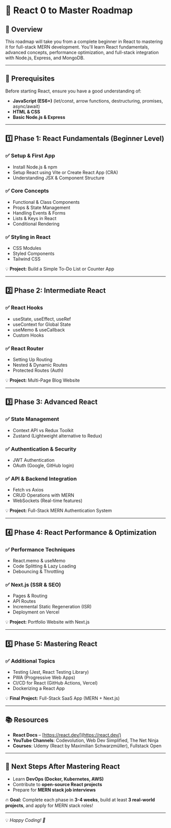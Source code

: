 # 🚀 React 0 to Master Roadmap

## 📌 Overview

This roadmap will take you from a complete beginner in React to mastering it for full-stack MERN development. You'll learn React fundamentals, advanced concepts, performance optimization, and full-stack integration with Node.js, Express, and MongoDB.

---

## **📖 Prerequisites**

Before starting React, ensure you have a good understanding of:

- **JavaScript (ES6+)** (let/const, arrow functions, destructuring, promises, async/await)
- **HTML & CSS**
- **Basic Node.js & Express**

---

## **1️⃣ Phase 1: React Fundamentals (Beginner Level)**

### ✅ Setup & First App

- Install Node.js & npm
- Setup React using Vite or Create React App (CRA)
- Understanding JSX & Component Structure

### ✅ Core Concepts

- Functional & Class Components
- Props & State Management
- Handling Events & Forms
- Lists & Keys in React
- Conditional Rendering

### ✅ Styling in React

- CSS Modules
- Styled Components
- Tailwind CSS

💡 **Project:** Build a Simple To-Do List or Counter App

---

## **2️⃣ Phase 2: Intermediate React**

### ✅ React Hooks

- useState, useEffect, useRef
- useContext for Global State
- useMemo & useCallback
- Custom Hooks

### ✅ React Router

- Setting Up Routing
- Nested & Dynamic Routes
- Protected Routes (Auth)

💡 **Project:** Multi-Page Blog Website

---

## **3️⃣ Phase 3: Advanced React**

### ✅ State Management

- Context API vs Redux Toolkit
- Zustand (Lightweight alternative to Redux)

### ✅ Authentication & Security

- JWT Authentication
- OAuth (Google, GitHub login)

### ✅ API & Backend Integration

- Fetch vs Axios
- CRUD Operations with MERN
- WebSockets (Real-time features)

💡 **Project:** Full-Stack MERN Authentication System

---

## **4️⃣ Phase 4: React Performance & Optimization**

### ✅ Performance Techniques

- React.memo & useMemo
- Code Splitting & Lazy Loading
- Debouncing & Throttling

### ✅ Next.js (SSR & SEO)

- Pages & Routing
- API Routes
- Incremental Static Regeneration (ISR)
- Deployment on Vercel

💡 **Project:** Portfolio Website with Next.js

---

## **5️⃣ Phase 5: Mastering React**

### ✅ Additional Topics

- Testing (Jest, React Testing Library)
- PWA (Progressive Web Apps)
- CI/CD for React (GitHub Actions, Vercel)
- Dockerizing a React App

💡 **Final Project:** Full-Stack SaaS App (MERN + Next.js)

---

## **📚 Resources**

- **React Docs** – [https://react.dev/](https://react.dev/)
- **YouTube Channels**: Codevolution, Web Dev Simplified, The Net Ninja
- **Courses**: Udemy (React by Maximilian Schwarzmüller), Fullstack Open

---

## **🎯 Next Steps After Mastering React**

- Learn **DevOps (Docker, Kubernetes, AWS)**
- Contribute to **open-source React projects**
- Prepare for **MERN stack job interviews**

🔥 **Goal:** Complete each phase in **3-4 weeks**, build at least **3 real-world projects**, and apply for MERN stack roles!

---

💡 _Happy Coding! 🚀_
